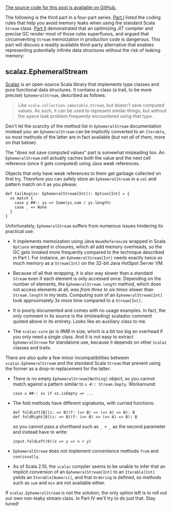 [The source code for this post is available on GitHub.](https://github.com/dmitryleskov/stream-hygiene/tree/master/src/streamhygiene/part3)

The following is the third part in a four-part series.
[Part I](http://blog.dmitryleskov.com/programming/scala/stream-hygiene-i-avoiding-memory-leaks/)
listed the coding rules that help you avoid memory leaks when using the standard
Scala `Stream` class.
[Part II](http://blog.dmitryleskov.com/programming/scala/stream-hygiene-ii-hotspot-kicks-in/)
demonstrated that an optimizing JIT compiler and precise GC render most of those rules superfluous,
and argued that circumventing `Stream` memoization in production code is dangerous.
This part will discuss a readily available third-party alternative 
that enables representing potentially infinite data structures 
without the risk of leaking memory:

## scalaz.EphemeralStream ##

[Scalaz](https://github.com/scalaz/scalaz) 
is an open-source Scala library that implements type classes and
pure functional data structures. It contains a class (a trait, to be more precise)
`EphemeralStream`, described as follows:

> Like `scala.collection.immutable.Stream`, but doesn't save computed values. 
As such, it can be used to represent similar things, but without the space 
leak problem frequently encountered using that type.

Don't let the scarcity of the method list in `EphemeralStream` documentation 
mislead you: an `EphemeralStream` can be implicitly 
converted to an `Iterable`, so *most* methods of the latter are in fact 
available (but not *all* of them, more on that below).

The "does not save computed values" part is somewhat misleading too.
An `EphemeralStream` cell actually caches both the value and the 
next cell reference (once it gets computed) using Java weak references.

Objects that only have weak references to them get garbage collected 
on first try. Therefore you can safely store an `EphemeralStream` in a `val` and 
pattern match on it as you please:

~~~ {.scala}
def tailAvg(xs: EphemeralStream[Int]): Option[Int] = {
  xs match {
    case y ##:: ys => Some(ys.sum / ys.length)
    case _ => None
  }
}
~~~

Unfortunately, `EphemeralStream` suffers from numerous issues 
hindering its practical use:

 -  It implements memoization using Java `WeakReference`s wrapped in Scala
    `Option`s wrapped in closures, which all add memory overheads, so the GC gets 
    invoked more frequently compared to the technique described in Part I.
    For instance, an `EphemeralStream[Int]` needs exactly twice as much memory 
    as a `Stream[Int]` on the 32-bit Java HotSpot Server VM. 

 -  Because of all that wrapping, it is also way slower than a standard `Stream` 
    even if each element is only accessed once. Depending on the number of elements,
    the `EphemeralStream.length` method, which does not access elements at all, 
    was *from three to six times slower* than `Stream.length` in my tests.
    Computing sum of an `EphemeralStream[Int]` took approximately 3x more time
    compared to a `Stream[Int]`.

 -  It is poorly documented and comes with no usage examples. 
    In fact, the *only* comment in its source is the (misleading) 
    scaladoc comment quoted above in its entirety.
    Looks like an auxiliary class to me.

 -  The `scalaz-core` jar is 9MB in size, which is a bit too big an overhead
    if you only need a single class. And it is not easy to extract 
    `EphemeralStream` for standalone use, because it depends on other `Scalaz` 
    classes and traits.

There are also quite a few minor incompatibilities between
`scalaz.EphemeralStream` and the standard Scala `Stream` that prevent using 
the former as a drop-in replacement for the latter: 

 -  There is no empty `EphemeralStream[Nothing]` object, so you cannot 
    match against a pattern similar to `x #:: Stream.Empty`. Workaround: 
    
    ~~~ {.scala}
    case x ##:: xs if xs.isEmpty => ...
    ~~~

 -  The fold methods have different signatures, with curried functions:

    ~~~ {.scala}
    def foldLeft[B](z: => B)(f: (=> B) => (=> A) => B): B
    def foldRight[B](z: => B)(f: (=> B) => (=> A) => B): B
    ~~~

    so you cannot pass a shorthand such as `_ + _` as the second parameter
    and instead have to write:

    ~~~ {.scala}
    input.foldLeft(0)(x => y => x + y)
    ~~~
 
  - `EphemeralStream` does not implement convenience methods `from` and `continually`.
  
  - As of Scala 2.10, the `scalac` compiler seems to be unable to infer that
    an implicit conversion of an `EphemeralStream[Int]` to an `Iterable[Int]`
    yields an `Iterable[Numeric]`, and that `Ordering` is defined, 
    so methods such as `sum` and `min` are not available either.
    
If `scalaz.EphemeralStream` is not the solution, the only option left is 
to roll out our own non-leaky stream class.
In Part IV we'll try to do just that. Stay tuned!